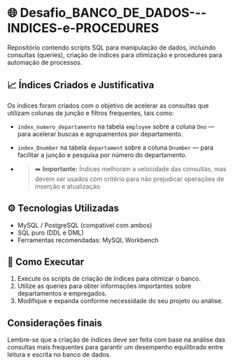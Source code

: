 # 🌐 Desafio_BANCO_DE_DADOS---INDICES-e-PROCEDURES
Repositório contendo scripts SQL para manipulação de dados, incluindo consultas (queries), criação de índices para otimização e procedures para automação de processos.

## 📈 Índices Criados e Justificativa
Os índices foram criados com o objetivo de acelerar as consultas que utilizam colunas de junção e filtros frequentes, tais como:

- `index_numero_departamento` na tabela `employee` sobre a coluna `Dno` — para acelerar buscas e agrupamentos por departamento.
- `index_Dnumber` na tabela `departament` sobre a coluna `Dnumber` — para facilitar a junção e pesquisa por número do departamento.

- > ➡️ **Importante:** Índices melhoram a velocidade das consultas, mas devem ser usados com critério para não prejudicar operações de inserção e atualização.


## ⚙️ Tecnologias Utilizadas
- MySQL / PostgreSQL (compatível com ambos)
- SQL puro (DDL e DML)
- Ferramentas recomendadas: MySQL Workbench


## 🚀 Como Executar
1. Execute os scripts de criação de índices para otimizar o banco.
2. Utilize as queries para obter informações importantes sobre departamentos e empregados.
3. Modifique e expanda conforme necessidade do seu projeto ou análise.


## Considerações finais
Lembre-se que a criação de índices deve ser feita com base na análise das consultas mais frequentes para garantir um desempenho equilibrado entre leitura e escrita no banco de dados.

